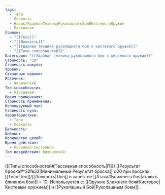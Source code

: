 ```yaml
---
tags:
  - Тело
  - Ловкость
  - Навык/УдарнаяТехникаРукопашногоБояИКистевогоОружия
  - Пассивная
Ссылки:
  - "[[Тело]]"
  - "[[Ловкость]]"
  - "[[Ударная техника рукопашного боя и кистевого оружия]]"
  - "[[Типы способностей]]"
Категория: "[[Ударная техника рукопашного боя и кистевого оружия]]"
Стоимость: "30"
Стоимость выкупа: 
Уровни: 
Связанные навыки: 
Источник:
  - Физический
Тип способности:
  - Пассивная
Время применения: 
Стоимость применения: 
Используемый пул: 
Стоимость пула: 
Характеристики:
  - Тело
  - Ловкость
Дальность: 
Шаблон: 
Количество целей: 
Время действия:
  - Пассивно-постоянно
Тип воздействия: Физический
---
```

([[Типы способностей#Пассивная способность|П]]) [[Результат броска#^32fe32|Минимальный Результат броска]] d20 при бросках [[Тело|Тел]]/[[Ловкость|Лов]] в качестве [[Атака#Ближнего боя|атаки в ближнем бою]] = 10.
Используется с: [[Оружие Ближнего боя#Кистевое|Кистевым оружием]] и [[Рукопашный Бой|Рукопашным боем]]. 